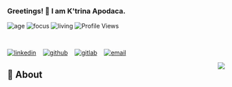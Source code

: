### Greetings! 👋 I am K'trina Apodaca. 

![age](https://img.shields.io/badge/age-25-white)
![focus](https://img.shields.io/badge/focus-front/backend-pink)
![living](https://img.shields.io/badge/living-colorado-pink)
![Profile Views](https://komarev.com/ghpvc/?username=kapodaca0403&color=white)

<br />


 [![linkedin](https://user-images.githubusercontent.com/25087769/87172072-530a5080-c2dc-11ea-8e2c-8ee4dbf3394b.png)](https://www.linkedin.com/in/ktrina-apodaca) &nbsp;&nbsp;
 [![github](https://user-images.githubusercontent.com/25087769/87176037-2c4f1880-c2e2-11ea-8a13-41c90b711b9f.png)](https://github.com/kapodaca0403) &nbsp;&nbsp;
 [![gitlab](https://user-images.githubusercontent.com/25087769/87174063-54894800-c2df-11ea-9620-b2fbf36c3e34.png)](https://gitlab.com/kapodaca) &nbsp;&nbsp;
 [![email](https://user-images.githubusercontent.com/25087769/87174308-a4680f00-c2df-11ea-90b0-5fa1fa76d2f1.png)](mailto:ktrinaapodaca@yahoo.com)

<img align="right" src="https://github-readme-stats.vercel.app/api?username=kapodaca0403&show_icons=true&hide_border=true">

## 💬 About




<!--
**kapodaca0403/kapodaca0403** is a ✨ _special_ ✨ repository because its `README.md` (this file) appears on your GitHub profile.

Here are some ideas to get you started:

- 🔭 I’m currently working on ...
- 🌱 I’m currently learning ...
- 👯 I’m looking to collaborate on ...
- 🤔 I’m looking for help with ...
- 💬 Ask me about ...
- 📫 How to reach me: ...
- 😄 Pronouns: ...
- ⚡ Fun fact: ...
-->
